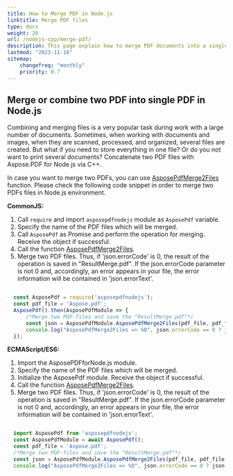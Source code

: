 ```yaml
---
title: How to Merge PDF in Node.js
linktitle: Merge PDF files
type: docs
weight: 20
url: /nodejs-cpp/merge-pdf/
description: This page explain how to merge PDF documents into a single PDF file with Aspose.PDF for Node.js via C++.
lastmod: "2023-11-16"
sitemap:
    changefreq: "monthly"
    priority: 0.7
---
```


## Merge or combine two PDF into single PDF in Node.js

Combining and merging files is a very popular task during work with a large number of documents. Sometimes, when working with documents and images, when they are scanned, processed, and organized, several files are created.
But what if you need to store everything in one file? Or do you not want to print several documents? Concatenate two PDF files with Aspose.PDF for Node.js via C++.

In case you want to merge two PDFs, you can use [AsposePdfMerge2Files](https://reference.aspose.com/pdf/nodejs-cpp/organize/asposepdfmerge2files/) function. 
Please check the following code snippet in order to merge two PDFs files in Node.js environment.

**CommonJS:**

1. Call `require` and import `asposepdfnodejs` module as `AsposePdf` variable.
1. Specify the name of the PDF files which will be merged.
1. Call `AsposePdf` as Promise and perform the operation for merging. Receive the object if successful.
1. Call the function [AsposePdfMerge2Files](https://reference.aspose.com/pdf/nodejs-cpp/organize/asposepdfmerge2files/).
1. Merge two PDF files. Thus, if 'json.errorCode' is 0, the result of the operation is saved in "ResultMerge.pdf". If the json.errorCode parameter is not 0 and, accordingly, an error appears in your file, the error information will be contained in 'json.errorText'.

```js

  const AsposePdf = require('asposepdfnodejs');
  const pdf_file = 'Aspose.pdf';
  AsposePdf().then(AsposePdfModule => {
      /*Merge two PDF-files and save the "ResultMerge.pdf"*/
      const json = AsposePdfModule.AsposePdfMerge2Files(pdf_file, pdf_file, "ResultMerge.pdf");
      console.log("AsposePdfMerge2Files => %O", json.errorCode == 0 ? json.fileNameResult : json.errorText);
  });
```

**ECMAScript/ES6:**

1. Import the AsposePDFforNode.js module.
1. Specify the name of the PDF files which will be merged.
1. Initialize the AsposePdf module. Receive the object if successful.
1. Call the function [AsposePdfMerge2Files](https://reference.aspose.com/pdf/nodejs-cpp/organize/asposepdfmerge2files/).
1. Merge two PDF files. Thus, if 'json.errorCode' is 0, the result of the operation is saved in "ResultMerge.pdf". If the json.errorCode parameter is not 0 and, accordingly, an error appears in your file, the error information will be contained in 'json.errorText'.

```js

  import AsposePdf from 'asposepdfnodejs';
  const AsposePdfModule = await AsposePdf();
  const pdf_file = 'Aspose.pdf';
  /*Merge two PDF-files and save the "ResultMerge.pdf"*/
  const json = AsposePdfModule.AsposePdfMerge2Files(pdf_file, pdf_file, "ResultMerge.pdf");
  console.log("AsposePdfMerge2Files => %O", json.errorCode == 0 ? json.fileNameResult : json.errorText);
```